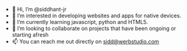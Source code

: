 - 👋 Hi, I’m @siddhant-jr
- 👀 I’m interested in developing websites and apps for native devices.
- 🌱 I’m currently learning javascript, python and HTML5.
- 💞️ I’m looking to collaborate on projects that have been ongoing or starting afresh
- 📫 You can reach me out directly on sidd@werbstudio.com 

<!---
siddhant-jr/siddhant-jr is a ✨ special ✨ repository because its `README.md` (this file) appears on your GitHub profile.
You can click the Preview link to take a look at your changes.
--->
